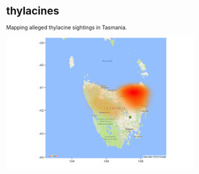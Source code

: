 # thylacines
Mapping alleged thylacine sightings in Tasmania.

![](https://github.com/neilfws/ALAData/raw/master/thylacines/output/map-data-1.png)
